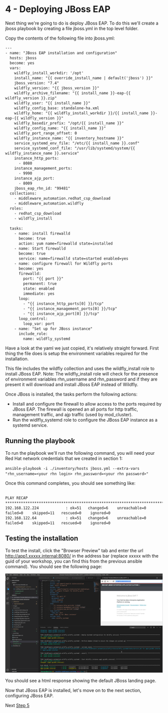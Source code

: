 # 4 - Deploying JBoss EAP

Next thing we're going to do is deploy JBoss EAP.  To do this we'll create a jboss playbook by creating a file jboss.yml in the top level folder.

Copy the contents of the following file into jboss.yml:

```
---
- name: "JBoss EAP installation and configuration"
  hosts: jboss
  become: yes
  vars:
    wildfly_install_workdir: '/opt'
    install_name: "{{ override_install_name | default('jboss') }}"
    jboss_version: "7.4"
    wildfly_version: "{{ jboss_version }}"
    wildfly_archive_filename: "{{ install_name }}-eap-{{ wildfly_version }}.zip"
    wildfly_user: "{{ install_name }}"
    wildfly_config_base: standalone-ha.xml
    wildfly_home: "{{ wildfly_install_workdir }}/{{ install_name }}-eap-{{ wildfly_version }}"
    wildfly_basedir_prefix: "/opt/{{ install_name }}"
    wildfly_config_name: "{{ install_name }}"
    wildfly_port_range_offset: 0
    wildfly_instance_name: "{{ inventory_hostname }}"
    service_systemd_env_file: "/etc/{{ install_name }}.conf"
    service_systemd_conf_file: "/usr/lib/systemd/system/{{ wildfly_instance_name }}.service"
    instance_http_ports:
      - 8080
    instance_management_ports:
      - 9990
    instance_ajp_port:
      - 8009
    jboss_eap_rhn_id: "99481"
  collections:
    - middleware_automation.redhat_csp_download
    - middleware_automation.wildfly
  roles:
    - redhat_csp_download
    - wildfly_install
    
  tasks:
    - name: install firewalld
      become: true
      action: yum name=firewalld state=installed
    - name: Start firewalld
      become: true
      service: name=firewalld state=started enabled=yes
    - name: configure firewall for Wildfly ports
      become: yes
      firewalld:
        port: "{{ port }}"
        permanent: true
        state: enabled
        immediate: yes
      loop:
        - "{{ instance_http_ports[0] }}/tcp"
        - "{{ instance_management_ports[0] }}/tcp"
        - "{{ instance_ajp_port[0] }}/tcp"
      loop_control:
        loop_var: port    
    - name: "Set up for JBoss instance"
      include_role:
        name: wildfly_systemd
```

Have a look at the yaml we just copied, it's relatively straight forward.  First thing the file does is setup the environment variables required for the installation. 

This file includes the wildfly collection and uses the wildfly_install role to install JBoss EAP. Note: The wildfly_install role will check for the presence of environment variables rhn_username and rhn_password and if they are present it will download and install JBoss EAP instead of Wildfly.

Once JBoss is installed, the tasks perform the following actions:

* Install and configure the firewall to allow access to the ports required by JBoss EAP. The firewall is opened an all ports for http traffic, management traffic, and ajp traffic (used by mod_cluster).
* Run the widlfly_systemd role to configure the JBoss EAP instance as a systemd service.

## Running the playbook

To run the playbook we'll run the following command, you will need your Red Hat network credentials that we created in section 1: 

`ansible-playbook -i ./inventory/hosts jboss.yml --extra-vars "rhn_username=<your rhn login> rhn_password=<your rhn password>"`

Once this command completes, you should see something like:

```

PLAY RECAP ***************************************************************************************************************
192.168.122.224            : ok=51   changed=6    unreachable=0    failed=0    skipped=11   rescued=0    ignored=0   
192.168.122.64             : ok=51   changed=6    unreachable=0    failed=0    skipped=11   rescued=0    ignored=0   

```

## Testing the installation

To test the install, click the "Browser Preview" tab and enter the url http://app1.xxxxx.internal:8080/ in the address bar (replace xxxxx with the guid of your workshop, you can find this from the previous ansible command).  You should see the following page:

![Default JBoss landing page](../images/jboss-default.png)

You should see a html response showing the default JBoss landing page.

Now that JBoss EAP is installed, let's move on to the next section, configuring JBoss EAP.

Next [Step 5](./5-configuring-jboss-eap.md)